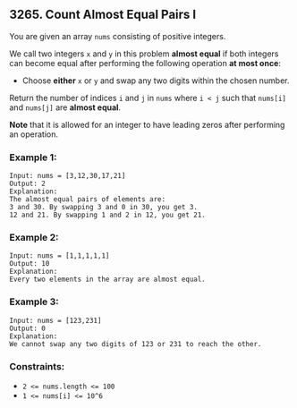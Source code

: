 ## 3265. Count Almost Equal Pairs I

You are given an array ```nums``` consisting of positive integers.

We call two integers ```x``` and ```y``` in this problem **almost equal** if both integers can become equal after performing the following operation **at most once**:

* Choose **either** ```x``` or ```y``` and swap any two digits within the chosen number.

Return the number of indices ```i``` and ```j``` in ```nums``` where ```i < j``` such that ```nums[i]``` and ```nums[j]``` are **almost equal**.

**Note** that it is allowed for an integer to have leading zeros after performing an operation.

### Example 1:
```
Input: nums = [3,12,30,17,21]
Output: 2
Explanation:
The almost equal pairs of elements are:
3 and 30. By swapping 3 and 0 in 30, you get 3.
12 and 21. By swapping 1 and 2 in 12, you get 21.
```
### Example 2:
```
Input: nums = [1,1,1,1,1]
Output: 10
Explanation:
Every two elements in the array are almost equal.
```
### Example 3:
```
Input: nums = [123,231]
Output: 0
Explanation:
We cannot swap any two digits of 123 or 231 to reach the other.
```

### Constraints:

* ```2 <= nums.length <= 100```
* ```1 <= nums[i] <= 10^6```
